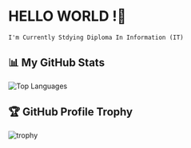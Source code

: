 # HELLO WORLD !👋
```
I'm Currently Stdying Diploma In Information (IT)
```
## 📊 My GitHub Stats
![Top Languages](https://github-readme-stats.vercel.app/api/top-langs/?username=cuanhei&layout=compact&theme=radical)
## 🏆 GitHub Profile Trophy
![trophy](https://github-profile-trophy.vercel.app/?username=cuanhei&theme=gruvbox)
